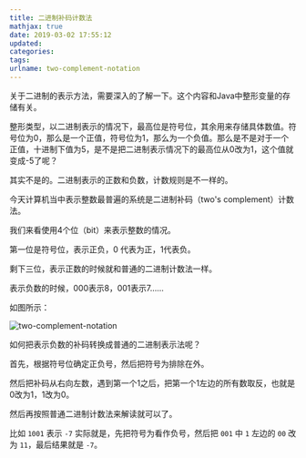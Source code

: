 ```yaml
---
title: 二进制补码计数法
mathjax: true
date: 2019-03-02 17:55:12
updated:
categories:
tags:
urlname: two-complement-notation
---
```


关于二进制的表示方法，需要深入的了解一下。这个内容和Java中整形变量的存储有关。

整形类型，以二进制表示的情况下，最高位是符号位，其余用来存储具体数值。符号位为0，那么是一个正值，符号位为1，那么为一个负值。那么是不是对于一个正值，十进制下值为5，是不是把二进制表示情况下的最高位从0改为1，这个值就变成-5了呢？

其实不是的。二进制表示的正数和负数，计数规则是不一样的。

<!-- more -->

今天计算机当中表示整数最普遍的系统是二进制补码（two's complement）计数法。

我们来看使用4个位（bit）来表示整数的情况。

第一位是符号位，表示正负，0 代表为正，1代表负。

剩下三位，表示正数的时候就和普通的二进制计数法一样。

表示负数的时候，000表示8，001表示7......

如图所示：

![two-complement-notation](two-complement-notation.png)

如何把表示负数的补码转换成普通的二进制表示法呢？

首先，根据符号位确定正负号，然后把符号为排除在外。

然后把补码从右向左数，遇到第一个1之后，把第一个1左边的所有数取反，也就是0改为1，1改为0。

然后再按照普通二进制计数法来解读就可以了。

比如 `1001` 表示 `-7` 实际就是，先把符号为看作负号，然后把 `001` 中 `1` 左边的 `00` 改为 `11`，最后结果就是 `-7`。